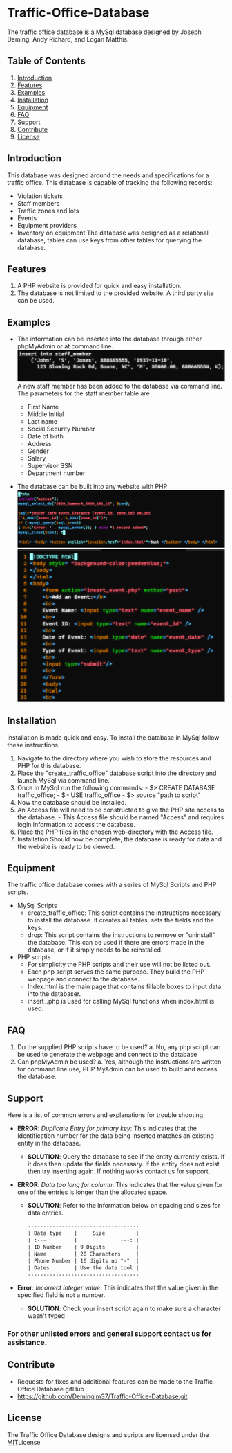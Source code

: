 # Traffic-Office-Database
The traffic office database is a MySql database designed by Joseph Deming, Andy Richard, and Logan Matthis.

## **Table of Contents**
1. [Introduction](#Introduction)
2. [Features](#Features)
3. [Examples](#Examples)
4. [Installation](#Installation)
5. [Equipment](#Equipment)
6. [FAQ](#FAQ)
7. [Support](#Support)
8. [Contribute](#Contribute)
9. [License](#License)

## Introduction
This database was designed around the needs and specifications for a traffic office. This database is capable of tracking
the following records:
- Violation tickets
- Staff members
- Traffic zones and lots
- Events
- Equipment providers
- Inventory on equipment
The database was designed as a relational database, tables can use keys from other tables for querying the database.

## Features
1. A PHP website is provided for quick and easy installation.
2. The database is not limited to the provided website. A third party site can be used.

## Examples
- The information can be inserted into the database through either phpMyAdmin or at command line.
  ![Insert Example](images/insert.png)
  A new staff member has been added to the database via command line.
  The parameters for the staff member table are
  - First Name 
  - Middle Initial
  - Last name
  - Social Security Number
  - Date of birth
  - Address
  - Gender
  - Salary
  - Supervisor SSN
  - Department number

- The database can be built into any website with PHP
  ![Website Example](images/website.png)
  ![Website Example2](images/website2.png)

## Installation
   Installation is made quick and easy. To install the database in MySql follow these instructions.
   1. Navigate to the directory where you wish to store the resources and PHP for this database.
   2. Place the "create_traffic_office" database script into the directory and launch MySql via command line.
   3. Once in MySql run the following commands: 
    - $> CREATE DATABASE traffic_office;
    - $> USE traffic_office
    - $> source "path to script"
  4. Now the database should be installed.
  5. An Access file will need to be constructed to give the PHP site access to the database.
    - This Access file should be named "Access" and requires login information to access the database.
  6. Place the PHP files in the chosen web-directory with the Access file. 
  7. Installation Should now be complete, the database is ready for data and the website is ready to be viewed.

## Equipment
  The traffic office database comes with a series of MySql Scripts and PHP scripts.
  - MySql Scripts
    - create_traffic_office:
      This script contains the instructions necessary to install the database. It creates all tables, sets the fields and the keys.
    - drop:
      This script contains the instructions to remove or "uninstall" the database. This can be used if there are errors made in the database, or if it simply needs to be reinstalled.
  - PHP scripts
    - For simplicity the PHP scripts and their use will not be listed out. 
    - Each php script serves the same purpose. They build the PHP webpage and connect to the database.
    - Index.html is the main page that contains fillable boxes to input data into the databaser.
    - insert_.php is used for calling MySql functions when index.html is used.
    
## FAQ
  1. Do the supplied PHP scripts have to be used?
    a. No, any php script can be used to generate the webpage and connect to the database
  2. Can phpMyAdmin be used?
    a. Yes, although the instructions are written for command line use, PHP MyAdmin can be used to build and access the database.
    
## Support
  Here is a list of common errors and explanations for trouble shooting:
  - **ERROR**: *Duplicate Entry for primary key*:
           This indicates that the Identification number for the data being inserted matches an existing entity in the database.
           
      - **SOLUTION**: Query the database to see if the entity currently exists. If it does then update the fields necessary.
           If the entity does not exist then try inserting again. If nothing works contact us for support.
           
  - **ERROR**: *Data too long for column*: 
           This indicates that the value given for one of the entries is longer than the allocated space.
           
     - **SOLUTION**: Refer to the information below on spacing and sizes for data entries.
  
           ------------------------------------
           | Data type    |     Size          |
           | :---         |              ---: | 
           | ID Number    | 9 Digits          |
           | Name         | 20 Characters     |
           | Phone Number | 10 digits no "-"  |
           | Dates        | Use the date tool |
           ------------------------------------
  - **Error**: *Incorrect integer value*:
           This indicates that the value given in the specified field is not a number.
           
      - **SOLUTION**: Check your insert script again to make sure a character wasn't typed
           
  ### For other unlisted errors and general support contact us for assistance.
  
## Contribute
  - Requests for fixes and additional features can be made to the Traffic Office Database gitHub
  - https://github.com/Demingjm37/Traffic-Office-Database.git
  
## License
  The Traffic Office Database designs and scripts are licensed under the [MIT](https://github.com/Demingjm37/Traffic-Office-Database/blob/main/LICENSE)License
  
   
